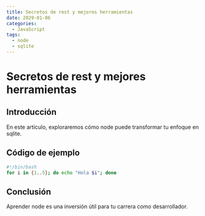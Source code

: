 ```yaml
---
title: Secretos de rest y mejores herramientas
date: 2029-01-06
categories:
  - JavaScript
tags:
  - node
  - sqlite
---
```


# Secretos de rest y mejores herramientas

## Introducción

En este artículo, exploraremos cómo node puede transformar tu enfoque en sqlite.

## Código de ejemplo

```bash
#!/bin/bash
for i in {1..5}; do echo "Hola $i"; done
```

## Conclusión

Aprender node es una inversión útil para tu carrera como desarrollador.